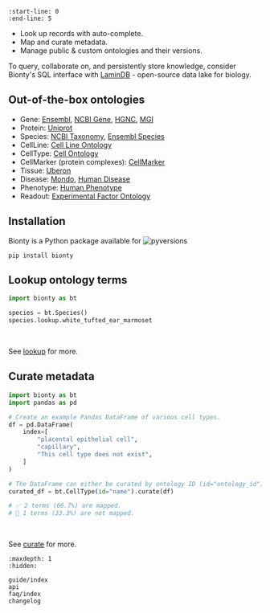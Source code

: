 ```{include} ../README.md
:start-line: 0
:end-line: 5
```

- Look up records with auto-complete.
- Map and curate metadata.
- Manage public & custom ontologies and their versions.

To query, collaborate on, and persistently store knowledge, consider Bionty's SQL interface with [LaminDB](LaminDB) - open-source data lake for biology.

## Out-of-the-box ontologies

- Gene: [Ensembl](https://ensembl.org/), [NCBI Gene](https://www.ncbi.nlm.nih.gov/gene/), [HGNC](https://www.genenames.org/), [MGI](http://www.informatics.jax.org/)
- Protein: [Uniprot](https://www.uniprot.org/)
- Species: [NCBI Taxonomy](https://www.ncbi.nlm.nih.gov/taxonomy/), [Ensembl Species](https://useast.ensembl.org/info/about/species.html)
- CellLine: [Cell Line Ontology](https://github.com/CLO-ontology/CLO)
- CellType: [Cell Ontology](https://obophenotype.github.io/cell-ontology/)
- CellMarker (protein complexes): [CellMarker](http://xteam.xbio.top/CellMarker)
- Tissue: [Uberon](http://obophenotype.github.io/uberon/)
- Disease: [Mondo](https://mondo.monarchinitiative.org/), [Human Disease](https://disease-ontology.org/)
- Phenotype: [Human Phenotype](https://hpo.jax.org/app/)
- Readout: [Experimental Factor Ontology](https://www.ebi.ac.uk/ols/ontologies/efo)

## Installation

Bionty is a Python package available for ![pyversions](https://img.shields.io/pypi/pyversions/bionty)

```
pip install bionty
```

## Lookup ontology terms

```python
import bionty as bt

species = bt.Species()
species.lookup.white_tufted_ear_marmoset
```

<br>

See [lookup](guide/lookup) for more.

## Curate metadata

```python
import bionty as bt
import pandas as pd

# Create an example Pandas DataFrame of various cell types.
df = pd.DataFrame(
    index=[
        "placental epithelial cell",
        "capillary",
        "This cell type does not exist",
    ]
)

# The DataFrame can either be curated by ontology ID (id="ontology_id") or by ontology term names (id="name").
curated_df = bt.CellType(id="name").curate(df)

# ✅ 2 terms (66.7%) are mapped.
# 🔶 1 terms (33.3%) are not mapped.
```

<br>

See [curate](guide/curate) for more.


```{toctree}
:maxdepth: 1
:hidden:

guide/index
api
faq/index
changelog
```
